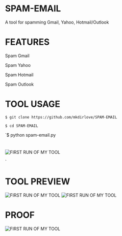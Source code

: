 # SPAM-EMAIL
A tool for spamming Gmail, Yahoo, Hotmail/Outlook 



# FEATURES

Spam Gmail

Spam Yahoo

Spam Hotmail 

Spam Outlook


# TOOL USAGE

`$ git clone https://github.com/mkdirlove/SPAM-EMAIL`

`$ cd SPAM-EMAIL`

`$ python spam-email.py
#
![FIRST RUN OF MY TOOL](https://github.com/mkdirlove/SPAM-EMAIL/blob/master/4.gif)

`

# TOOL PREVIEW

![FIRST RUN OF MY TOOL](https://github.com/mkdirlove/SPAM-EMAIL/blob/master/1.png)
![FIRST RUN OF MY TOOL](https://github.com/mkdirlove/SPAM-EMAIL/blob/master/2.png)

# PROOF

![FIRST RUN OF MY TOOL](https://github.com/mkdirlove/SPAM-EMAIL/blob/master/3.png)

